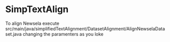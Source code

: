 # SimpTextAlign

To align Newsela execute src/main/java/simplifiedTextAlignment/DatasetAlignment/AlignNewselaDataset.java changing the paramenters as you loke
